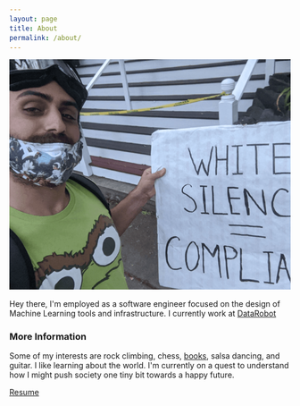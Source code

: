 ```yaml
---
layout: page
title: About
permalink: /about/
---
```


![Me](/images/josh.png)

Hey there, I'm employed as a software engineer focused on the design of Machine Learning tools and infrastructure. I currently work at [DataRobot](https://www.datarobot.com/)

### More Information

Some of my interests are rock climbing, chess, [books](https://www.goodreads.com/user/show/13428134-josh-preuss), salsa dancing, and guitar. I like learning about the world. I'm currently on a quest to understand how I might push society one tiny bit towards a happy future.


[Resume](/images/resume.pdf)
